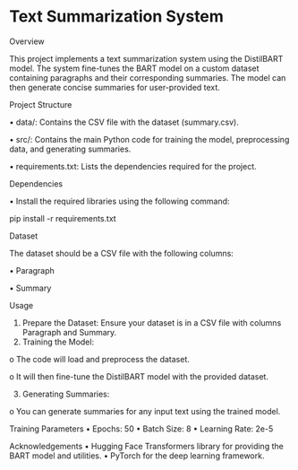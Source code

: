 # Text Summarization System


Overview

This project implements a text summarization system using the DistilBART model. The system fine-tunes the BART model on a custom dataset containing paragraphs and their corresponding summaries. The model can then generate concise summaries for user-provided text.



Project Structure

•	data/: Contains the CSV file with the dataset (summary.csv).

•	src/: Contains the main Python code for training the model, preprocessing data, and generating summaries.

•	requirements.txt: Lists the dependencies required for the project.


Dependencies

•	Install the required libraries using the following command:

pip install -r requirements.txt



Dataset

The dataset should be a CSV file with the following columns:

•	Paragraph

•	Summary


Usage

1.	Prepare the Dataset: Ensure your dataset is in a CSV file with columns Paragraph and Summary.
2.	Training the Model:
   
   o	The code will load and preprocess the dataset.
   
   o	It will then fine-tune the DistilBART model with the provided dataset.

3.	Generating Summaries:
   
o	You can generate summaries for any input text using the trained model.


Training Parameters
•	Epochs: 50
•	Batch Size: 8
•	Learning Rate: 2e-5


Acknowledgements
•	Hugging Face Transformers library for providing the BART model and utilities.
•	PyTorch for the deep learning framework.

